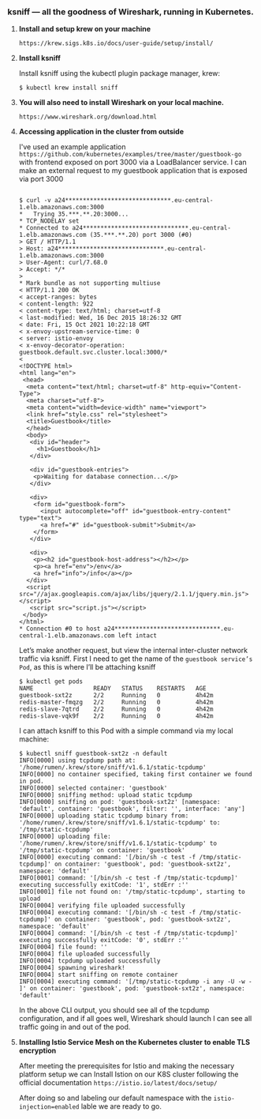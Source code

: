 ### ksniff — all the goodness of Wireshark, running in Kubernetes.

1) **Install and setup krew on your machine**
    
    `https://krew.sigs.k8s.io/docs/user-guide/setup/install/`
    
2) **Install ksniff**
     
    Install ksniff using the kubectl plugin package manager, krew:
    
    `$ kubectl krew install sniff`
    
3) **You will also need to install Wireshark on your local machine.**

    `https://www.wireshark.org/download.html`
    
4) **Accessing application in the cluster from outside**
    
    I've used an example application `https://github.com/kubernetes/examples/tree/master/guestbook-go` with frontend exposed on port 3000 via a LoadBalancer service.
    I can make an external request to my guestbook application that is exposed via port 3000
    
    ```
    
    $ curl -v a24******************************.eu-central-1.elb.amazonaws.com:3000
    *   Trying 35.***.**.20:3000...
    * TCP_NODELAY set
    * Connected to a24******************************.eu-central-1.elb.amazonaws.com (35.***.**.20) port 3000 (#0)
    > GET / HTTP/1.1
    > Host: a24******************************.eu-central-1.elb.amazonaws.com:3000
    > User-Agent: curl/7.68.0
    > Accept: */*
    > 
    * Mark bundle as not supporting multiuse
    < HTTP/1.1 200 OK
    < accept-ranges: bytes
    < content-length: 922
    < content-type: text/html; charset=utf-8
    < last-modified: Wed, 16 Dec 2015 18:26:32 GMT
    < date: Fri, 15 Oct 2021 10:22:18 GMT
    < x-envoy-upstream-service-time: 0
    < server: istio-envoy
    < x-envoy-decorator-operation: guestbook.default.svc.cluster.local:3000/*
    < 
    <!DOCTYPE html>
    <html lang="en">
     <head>
      <meta content="text/html; charset=utf-8" http-equiv="Content-Type">
      <meta charset="utf-8">
      <meta content="width=device-width" name="viewport">
      <link href="style.css" rel="stylesheet">
      <title>Guestbook</title>
      </head>
      <body>
       <div id="header">
         <h1>Guestbook</h1>
       </div>

       <div id="guestbook-entries">
        <p>Waiting for database connection...</p>
       </div>

       <div>
        <form id="guestbook-form">
          <input autocomplete="off" id="guestbook-entry-content" type="text">
          <a href="#" id="guestbook-submit">Submit</a>
        </form>
       </div>

       <div>
        <p><h2 id="guestbook-host-address"></h2></p>
        <p><a href="env">/env</a>
        <a href="info">/info</a></p>
      </div>
      <script src="//ajax.googleapis.com/ajax/libs/jquery/2.1.1/jquery.min.js"></script>
       <script src="script.js"></script>
     </body>
    </html>
    * Connection #0 to host a24******************************.eu-central-1.elb.amazonaws.com left intact
    ```
    
    Let’s make another request, but view the internal inter-cluster network traffic via ksniff. First I need to get the name of the `guestbook service’s Pod`, as this is where I’ll be attaching ksniff
    
    ```
    $ kubectl get pods
    NAME                 READY   STATUS    RESTARTS   AGE
    guestbook-sxt2z      2/2     Running   0          4h42m
    redis-master-fmqzg   2/2     Running   0          4h42m
    redis-slave-7qtrd    2/2     Running   0          4h42m
    redis-slave-vqk9f    2/2     Running   0          4h42m

    ```
    
    I can attach ksniff to this Pod with a simple command via my local machine:
    
    ```
    $ kubectl sniff guestbook-sxt2z -n default
    INFO[0000] using tcpdump path at: '/home/rumen/.krew/store/sniff/v1.6.1/static-tcpdump'    
    INFO[0000] no container specified, taking first container we found in pod. 
    INFO[0000] selected container: 'guestbook'              
    INFO[0000] sniffing method: upload static tcpdump       
    INFO[0000] sniffing on pod: 'guestbook-sxt2z' [namespace: 'default', container: 'guestbook', filter: '', interface: 'any'] 
    INFO[0000] uploading static tcpdump binary from: '/home/rumen/.krew/store/sniff/v1.6.1/static-tcpdump' to: '/tmp/static-tcpdump' 
    INFO[0000] uploading file: '/home/rumen/.krew/store/sniff/v1.6.1/static-tcpdump' to '/tmp/static-tcpdump' on container: 'guestbook' 
    INFO[0000] executing command: '[/bin/sh -c test -f /tmp/static-tcpdump]' on container: 'guestbook', pod: 'guestbook-sxt2z', namespace: 'default' 
    INFO[0001] command: '[/bin/sh -c test -f /tmp/static-tcpdump]' executing successfully exitCode: '1', stdErr :'' 
    INFO[0001] file not found on: '/tmp/static-tcpdump', starting to upload 
    INFO[0004] verifying file uploaded successfully         
    INFO[0004] executing command: '[/bin/sh -c test -f /tmp/static-tcpdump]' on container: 'guestbook', pod: 'guestbook-sxt2z', namespace: 'default' 
    INFO[0004] command: '[/bin/sh -c test -f /tmp/static-tcpdump]' executing successfully exitCode: '0', stdErr :'' 
    INFO[0004] file found: ''                               
    INFO[0004] file uploaded successfully                   
    INFO[0004] tcpdump uploaded successfully                
    INFO[0004] spawning wireshark!                          
    INFO[0004] start sniffing on remote container           
    INFO[0004] executing command: '[/tmp/static-tcpdump -i any -U -w - ]' on container: 'guestbook', pod: 'guestbook-sxt2z', namespace: 'default' 

    ```
    
    In the above CLI output, you should see all of the tcpdump configuration, and if all goes well, Wireshark should launch
    I can see all traffic going in and out of the pod.
    
    
5) **Installing Istio Service Mesh on the Kubernetes cluster to enable TLS encryption**

    After meeting the prerequisites for Istio and making the necessary platform setup we can Install Istion on our K8S cluster following the official documentation
    `https://istio.io/latest/docs/setup/`
    
   After doing so and labeling our default namespace with the `istio-injection=enabled` lable we are ready to go.
   
   
